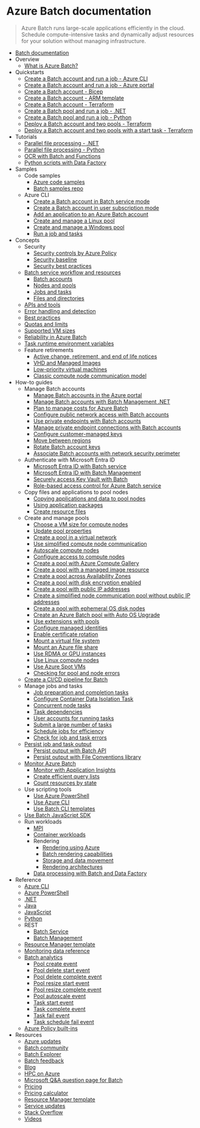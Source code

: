 # Azure Batch documentation
> Azure Batch runs large-scale applications efficiently in the cloud. Schedule compute-intensive tasks and dynamically adjust resources for your solution without managing infrastructure.
  - [Batch documentation](https://learn.microsoft.com/en-us/azure/batch/)
  - Overview
    - [What is Azure Batch?](https://learn.microsoft.com/en-us/azure/batch/batch-technical-overview)
  - Quickstarts
    - [Create a Batch account and run a job - Azure CLI](https://learn.microsoft.com/en-us/azure/batch/quick-create-cli)
    - [Create a Batch account and run a job - Azure portal](https://learn.microsoft.com/en-us/azure/batch/quick-create-portal)
    - [Create a Batch account - Bicep](https://learn.microsoft.com/en-us/azure/batch/quick-create-bicep)
    - [Create a Batch account - ARM template](https://learn.microsoft.com/en-us/azure/batch/quick-create-template)
    - [Create a Batch account - Terraform](https://learn.microsoft.com/en-us/azure/batch/quick-create-terraform)
    - [Create a Batch pool and run a job - .NET](https://learn.microsoft.com/en-us/azure/batch/quick-run-dotnet)
    - [Create a Batch pool and run a job - Python](https://learn.microsoft.com/en-us/azure/batch/quick-run-python)
    - [Deploy a Batch account and two pools - Terraform](https://learn.microsoft.com/en-us/azure/batch/quick-deploy-batch-account-two-pools-terraform)
    - [Deploy a Batch account and two pools with a start task - Terraform](https://learn.microsoft.com/en-us/azure/batch/quick-deploy-batch-account-two-pools-start-task-terraform)
  - Tutorials
    - [Parallel file processing - .NET](https://learn.microsoft.com/en-us/azure/batch/tutorial-parallel-dotnet)
    - [Parallel file processing - Python](https://learn.microsoft.com/en-us/azure/batch/tutorial-parallel-python)
    - [OCR with Batch and Functions](https://learn.microsoft.com/en-us/azure/batch/tutorial-batch-functions)
    - [Python scripts with Data Factory](https://learn.microsoft.com/en-us/azure/batch/tutorial-run-python-batch-azure-data-factory)
  - Samples
    - Code samples
      - [Azure code samples](https://azure.microsoft.com/resources/samples/?service=batch)
      - [Batch samples repo](https://github.com/Azure-Samples/azure-batch-samples)
    - Azure CLI
      - [Create a Batch account in Batch service mode](https://learn.microsoft.com/en-us/azure/batch/scripts/batch-cli-sample-create-account)
      - [Create a Batch account in user subscription mode](https://learn.microsoft.com/en-us/azure/batch/scripts/batch-cli-sample-create-user-subscription-account)
      - [Add an application to an Azure Batch account](https://learn.microsoft.com/en-us/azure/batch/scripts/batch-cli-sample-add-application)
      - [Create and manage a Linux pool](https://learn.microsoft.com/en-us/azure/batch/scripts/batch-cli-sample-manage-linux-pool)
      - [Create and manage a Windows pool](https://learn.microsoft.com/en-us/azure/batch/scripts/batch-cli-sample-manage-windows-pool)
      - [Run a job and tasks](https://learn.microsoft.com/en-us/azure/batch/scripts/batch-cli-sample-run-job)
  - Concepts
    - Security
      - [Security controls by Azure Policy](https://learn.microsoft.com/en-us/azure/batch/security-controls-policy)
      - [Security baseline](https://learn.microsoft.com/security/benchmark/azure/baselines/batch-security-baseline?toc=/azure/batch/TOC.json)
      - [Security best practices](https://learn.microsoft.com/en-us/azure/batch/security-best-practices)
    - [Batch service workflow and resources](https://learn.microsoft.com/en-us/azure/batch/batch-service-workflow-features)
      - [Batch accounts](https://learn.microsoft.com/en-us/azure/batch/accounts)
      - [Nodes and pools](https://learn.microsoft.com/en-us/azure/batch/nodes-and-pools)
      - [Jobs and tasks](https://learn.microsoft.com/en-us/azure/batch/jobs-and-tasks)
      - [Files and directories](https://learn.microsoft.com/en-us/azure/batch/files-and-directories)
    - [APIs and tools](https://learn.microsoft.com/en-us/azure/batch/batch-apis-tools)
    - [Error handling and detection](https://learn.microsoft.com/en-us/azure/batch/error-handling)
    - [Best practices](https://learn.microsoft.com/en-us/azure/batch/best-practices)
    - [Quotas and limits](https://learn.microsoft.com/en-us/azure/batch/batch-quota-limit)
    - [Supported VM sizes](https://learn.microsoft.com/en-us/azure/batch/batch-pool-vm-sizes)
    - [Reliability in Azure Batch](https://learn.microsoft.com/en-us/azure/reliability/reliability-batch?toc=/azure/batch/toc.json&bc=/azure/batch/breadcrumb/toc.json)
    - [Task runtime environment variables](https://learn.microsoft.com/en-us/azure/batch/batch-compute-node-environment-variables)
    - Feature retirements
      - [Active change, retirement, and end of life notices](https://github.com/Azure/Batch/labels/notice)
      - [VHD and Managed Images](https://learn.microsoft.com/en-us/azure/batch/batch-custom-image-pools-to-azure-compute-gallery-migration-guide)
      - [Low-priority virtual machines](https://learn.microsoft.com/en-us/azure/batch/low-priority-vms-retirement-migration-guide)
      - [Classic compute node communication model](https://learn.microsoft.com/en-us/azure/batch/batch-pools-to-simplified-compute-node-communication-model-migration-guide)
  - How-to guides
    - Manage Batch accounts
      - [Manage Batch accounts in the Azure portal](https://learn.microsoft.com/en-us/azure/batch/batch-account-create-portal)
      - [Manage Batch accounts with Batch Management .NET](https://learn.microsoft.com/en-us/azure/batch/batch-management-dotnet)
      - [Plan to manage costs for Azure Batch](https://learn.microsoft.com/en-us/azure/batch/plan-to-manage-costs)
      - [Configure public network access with Batch accounts](https://learn.microsoft.com/en-us/azure/batch/public-network-access)
      - [Use private endpoints with Batch accounts](https://learn.microsoft.com/en-us/azure/batch/private-connectivity)
      - [Manage private endpoint connections with Batch accounts](https://learn.microsoft.com/en-us/azure/batch/manage-private-endpoint-connections)
      - [Configure customer-managed keys](https://learn.microsoft.com/en-us/azure/batch/batch-customer-managed-key)
      - [Move between regions](https://learn.microsoft.com/en-us/azure/batch/account-move)
      - [Rotate Batch account keys](https://learn.microsoft.com/en-us/azure/batch/account-key-rotation)
      - [Associate Batch accounts with network security perimeter](https://learn.microsoft.com/en-us/azure/batch/network-security-perimeter)
    - Authenticate with Microsoft Entra ID
      - [Microsoft Entra ID with Batch service](https://learn.microsoft.com/en-us/azure/batch/batch-aad-auth)
      - [Microsoft Entra ID with Batch Management](https://learn.microsoft.com/en-us/azure/batch/batch-aad-auth-management)
      - [Securely access Key Vault with Batch](https://learn.microsoft.com/en-us/azure/batch/credential-access-key-vault)
      - [Role-based access control for Azure Batch service](https://learn.microsoft.com/en-us/azure/batch/batch-role-based-access-control)
    - Copy files and applications to pool nodes
      - [Copying applications and data to pool nodes](https://learn.microsoft.com/en-us/azure/batch/batch-applications-to-pool-nodes)
      - [Using application packages](https://learn.microsoft.com/en-us/azure/batch/batch-application-packages)
      - [Create resource files](https://learn.microsoft.com/en-us/azure/batch/resource-files)
    - Create and manage pools
      - [Choose a VM size for compute nodes](https://learn.microsoft.com/en-us/azure/batch/batch-pool-vm-sizes)
      - [Update pool properties](https://learn.microsoft.com/en-us/azure/batch/batch-pool-update-properties)
      - [Create a pool in a virtual network](https://learn.microsoft.com/en-us/azure/batch/batch-virtual-network)
      - [Use simplified compute node communication](https://learn.microsoft.com/en-us/azure/batch/simplified-compute-node-communication)
      - [Autoscale compute nodes](https://learn.microsoft.com/en-us/azure/batch/batch-automatic-scaling)
      - [Configure access to compute nodes](https://learn.microsoft.com/en-us/azure/batch/pool-endpoint-configuration)
      - [Create a pool with Azure Compute Gallery](https://learn.microsoft.com/en-us/azure/batch/batch-sig-images)
      - [Create a pool with a managed image resource](https://learn.microsoft.com/en-us/azure/batch/batch-custom-images)
      - [Create a pool across Availability Zones](https://learn.microsoft.com/en-us/azure/batch/create-pool-availability-zones)
      - [Create a pool with disk encryption enabled](https://learn.microsoft.com/en-us/azure/batch/disk-encryption)
      - [Create a pool with public IP addresses](https://learn.microsoft.com/en-us/azure/batch/create-pool-public-ip)
      - [Create a simplified node communication pool without public IP addresses](https://learn.microsoft.com/en-us/azure/batch/simplified-node-communication-pool-no-public-ip)
      - [Create a pool with ephemeral OS disk nodes](https://learn.microsoft.com/en-us/azure/batch/create-pool-ephemeral-os-disk)
      - [Create an Azure Batch pool with Auto OS Upgrade](https://learn.microsoft.com/en-us/azure/batch/batch-upgrade-policy)
      - [Use extensions with pools](https://learn.microsoft.com/en-us/azure/batch/create-pool-extensions)
      - [Configure managed identities](https://learn.microsoft.com/en-us/azure/batch/managed-identity-pools)
      - [Enable certificate rotation](https://learn.microsoft.com/en-us/azure/batch/automatic-certificate-rotation)
      - [Mount a virtual file system](https://learn.microsoft.com/en-us/azure/batch/virtual-file-mount)
      - [Mount an Azure file share](https://learn.microsoft.com/en-us/azure/batch/pool-file-shares)
      - [Use RDMA or GPU instances](https://learn.microsoft.com/en-us/azure/batch/batch-pool-compute-intensive-sizes)
      - [Use Linux compute nodes](https://learn.microsoft.com/en-us/azure/batch/batch-linux-nodes)
      - [Use Azure Spot VMs](https://learn.microsoft.com/en-us/azure/batch/batch-spot-vms)
      - [Checking for pool and node errors](https://learn.microsoft.com/en-us/azure/batch/batch-pool-node-error-checking)
    - [Create a CI/CD pipeline for Batch](https://learn.microsoft.com/en-us/azure/batch/batch-ci-cd)
    - Manage jobs and tasks
      - [Job preparation and completion tasks](https://learn.microsoft.com/en-us/azure/batch/batch-job-prep-release)
      - [Configure Container Data Isolation Task](https://learn.microsoft.com/en-us/azure/batch/batch-container-isolation-task)
      - [Concurrent node tasks](https://learn.microsoft.com/en-us/azure/batch/batch-parallel-node-tasks)
      - [Task dependencies](https://learn.microsoft.com/en-us/azure/batch/batch-task-dependencies)
      - [User accounts for running tasks](https://learn.microsoft.com/en-us/azure/batch/batch-user-accounts)
      - [Submit a large number of tasks](https://learn.microsoft.com/en-us/azure/batch/large-number-tasks)
      - [Schedule jobs for efficiency](https://learn.microsoft.com/en-us/azure/batch/batch-job-schedule)
      - [Check for job and task errors](https://learn.microsoft.com/en-us/azure/batch/batch-job-task-error-checking)
    - [Persist job and task output](https://learn.microsoft.com/en-us/azure/batch/batch-task-output)
      - [Persist output with Batch API](https://learn.microsoft.com/en-us/azure/batch/batch-task-output-files)
      - [Persist output with File Conventions library](https://learn.microsoft.com/en-us/azure/batch/batch-task-output-file-conventions)
    - [Monitor Azure Batch](https://learn.microsoft.com/en-us/azure/batch/monitor-batch)
      - [Monitor with Application Insights](https://learn.microsoft.com/en-us/azure/batch/monitor-application-insights)
      - [Create efficient query lists](https://learn.microsoft.com/en-us/azure/batch/batch-efficient-list-queries)
      - [Count resources by state](https://learn.microsoft.com/en-us/azure/batch/batch-get-resource-counts)
    - Use scripting tools
      - [Use Azure PowerShell](https://learn.microsoft.com/en-us/azure/batch/batch-powershell-cmdlets-get-started)
      - [Use Azure CLI](https://learn.microsoft.com/en-us/azure/batch/batch-cli-get-started)
      - [Use Batch CLI templates](https://learn.microsoft.com/en-us/azure/batch/batch-cli-templates)
    - [Use Batch JavaScript SDK](https://learn.microsoft.com/en-us/azure/batch/batch-js-get-started)
    - Run workloads
      - [MPI](https://learn.microsoft.com/en-us/azure/batch/batch-mpi)
      - [Container workloads](https://learn.microsoft.com/en-us/azure/batch/batch-docker-container-workloads)
      - Rendering
        - [Rendering using Azure](https://learn.microsoft.com/en-us/azure/batch/batch-rendering-service)
        - [Batch rendering capabilities](https://learn.microsoft.com/en-us/azure/batch/batch-rendering-functionality)
        - [Storage and data movement](https://learn.microsoft.com/en-us/azure/batch/batch-rendering-storage-data-movement)
        - [Rendering architectures](https://learn.microsoft.com/en-us/azure/batch/batch-rendering-architectures)
      - [Data processing with Batch and Data Factory](https://learn.microsoft.com/en-us/azure/data-factory/transform-data-using-dotnet-custom-activity?toc=/azure/batch/toc.json)
  - Reference
    - [Azure CLI](https://learn.microsoft.com/cli/azure/batch)
    - [Azure PowerShell](https://learn.microsoft.com/powershell/module/az.batch/)
    - [.NET](https://learn.microsoft.com/dotnet/api/overview/azure/batch)
    - [Java](https://learn.microsoft.com/java/api/overview/azure/batch)
    - [JavaScript](https://learn.microsoft.com/javascript/api/overview/azure/batch)
    - [Python](https://learn.microsoft.com/python/api/overview/azure/batch)
    - REST
      - [Batch Service](https://learn.microsoft.com/rest/api/batchservice/)
      - [Batch Management](https://learn.microsoft.com/rest/api/batchmanagement/)
    - [Resource Manager template](https://learn.microsoft.com/azure/templates/microsoft.batch/allversions)
    - [Monitoring data reference](https://learn.microsoft.com/en-us/azure/batch/monitor-batch-reference)
    - [Batch analytics](https://learn.microsoft.com/en-us/azure/batch/batch-analytics)
      - [Pool create event](https://learn.microsoft.com/en-us/azure/batch/batch-pool-create-event)
      - [Pool delete start event](https://learn.microsoft.com/en-us/azure/batch/batch-pool-delete-start-event)
      - [Pool delete complete event](https://learn.microsoft.com/en-us/azure/batch/batch-pool-delete-complete-event)
      - [Pool resize start event](https://learn.microsoft.com/en-us/azure/batch/batch-pool-resize-start-event)
      - [Pool resize complete event](https://learn.microsoft.com/en-us/azure/batch/batch-pool-resize-complete-event)
      - [Pool autoscale event](https://learn.microsoft.com/en-us/azure/batch/batch-pool-autoscale-event)
      - [Task start event](https://learn.microsoft.com/en-us/azure/batch/batch-task-start-event)
      - [Task complete event](https://learn.microsoft.com/en-us/azure/batch/batch-task-complete-event)
      - [Task fail event](https://learn.microsoft.com/en-us/azure/batch/batch-task-fail-event)
      - [Task schedule fail event](https://learn.microsoft.com/en-us/azure/batch/batch-task-schedule-fail-event)
    - [Azure Policy built-ins](https://learn.microsoft.com/en-us/azure/batch/policy-reference)
  - Resources
    - [Azure updates](https://azure.microsoft.com/updates/)
    - [Batch community](https://github.com/Azure/Batch)
    - [Batch Explorer](https://azure.github.io/BatchExplorer/)
    - [Batch feedback](https://feedback.azure.com/d365community/forum/7462aa60-0c25-ec11-b6e6-000d3a4f07b8)
    - [Blog](https://learn.microsoft.com/archive/blogs/windowshpc/)
    - [HPC on Azure](https://learn.microsoft.com/azure/architecture/topics/high-performance-computing)
    - [Microsoft Q&A question page for Batch](https://learn.microsoft.com/answers/topics/azure-batch.html)
    - [Pricing](https://azure.microsoft.com/pricing/details/batch/)
    - [Pricing calculator](https://azure.microsoft.com/pricing/calculator/)
    - [Resource Manager template](https://learn.microsoft.com/azure/templates/microsoft.batch/batchaccounts)
    - [Service updates](https://azure.microsoft.com/updates/?product=batch&updatetype=&platform=)
    - [Stack Overflow](https://stackoverflow.com/questions/tagged/azure-batch)
    - [Videos](https://azure.microsoft.com/documentation/videos/index/?services=batch)
